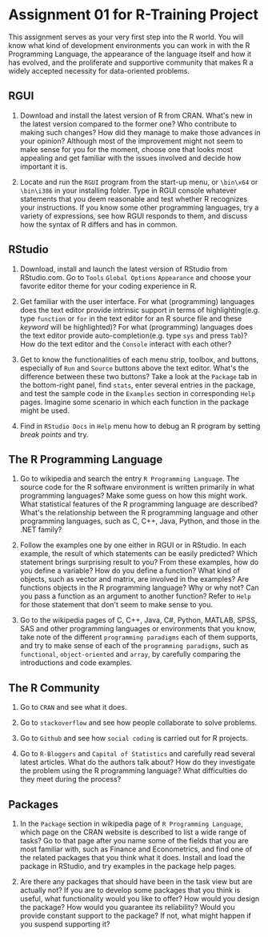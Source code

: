 # Assignment 01 for R-Training Project

This assignment serves as your very first step into the R world. You will know what kind of development environments you can work in with the R Programming Language, the appearance of the language itself and how it has evolved, and the proliferate and supportive community that makes R a widely accepted necessity for data-oriented problems.

## RGUI

1. Download and install the latest version of R from CRAN. What's new in the latest version compared to the former one? Who contribute to making such changes? How did they manage to make those advances in your opinion? Although most of the improvement might not seem to make sense for you for the moment, choose one that looks most appealing and get familiar with the issues involved and decide how important it is.

2. Locate and run the `RGUI` program from the start-up menu, or `\bin\x64` or `\bin\i386` in your installing folder. Type in RGUI console whatever statements that you deem reasonable and test whether R recognizes your instructions. If you know some other programming languages, try a variety of expressions, see how RGUI responds to them, and discuss how the syntax of R differs and has in common.

## RStudio

1. Download, install and launch the latest version of RStudio from RStudio.com. Go to `Tools` `Global Options` `Appearance` and choose your favorite editor theme for your coding experience in R. 

2. Get familiar with the user interface. For what (programming) languages does the text editor provide intrinsic support in terms of highlighting(e.g. type `function` or `for` in the text editor for an R source file and these *keyword* will be highlighted)? For what (programming) languages does the text editor provide auto-completion(e.g. type `sys` and press `Tab`)? How do the text editor and the `Console` interact with each other?

3. Get to know the functionalities of each menu strip, toolbox, and buttons, especially of `Run` and `Source` buttons above the text editor. What's the difference between these two buttons? Take a look at the `Package` tab in the bottom-right panel, find `stats`, enter several entries in the package, and test the sample code in the `Examples` section in corresponding `Help` pages. Imagine some scenario in which each function in the package might be used.

4. Find in `RStudio Docs` in `Help` menu how to debug an R program by setting *break points* and try.

## The R Programming Language

1. Go to wikipedia and search the entry `R Programming Language`. The source code for the R software environment is written primarily in what programming languages? Make some guess on how this might work. What statistical features of the R programming language are described? What's the relationship between the R programming language and other programming languages, such as C, C++, Java, Python, and those in the .NET family?

2. Follow the examples one by one either in RGUI or in RStudio. In each example, the result of which statements can be easily predicted? Which statement brings surprising result to you? From these examples, how do you define a variable? How do you define a function? What kind of objects, such as vector and matrix, are involved in the examples? Are functions objects in the R programming language? Why or why not? Can you pass a function as an argument to another function? Refer to `Help` for those statement that don't seem to make sense to you.

3. Go to the wikipedia pages of C, C++, Java, C#, Python, MATLAB, SPSS, SAS and other programming languages or environments that you know, take note of the different `programming paradigms` each of them supports, and try to make sense of each of the `programming paradigms`, such as `functional`, `object-oriented` and `array`, by carefully comparing the introductions and code examples. 

## The R Community

1. Go to `CRAN` and see what it does.

2. Go to `stackoverflow` and see how people collaborate to solve problems.

3. Go to `Github` and see how `social coding` is carried out for R projects.

4. Go to `R-Bloggers` and `Capital of Statistics` and carefully read several latest articles. What do the authors talk about? How do they investigate the problem using the R programming language? What difficulties do they meet during the process?

## Packages

1. In the `Package` section in wikipedia page of `R Programming Language`, which page on the CRAN website is described to list a wide range of tasks? Go to that page after you name some of the fields that you are most familiar with, such as Finance and Econometrics, and find one of the related packages that you think what it does. Install and load the package in RStudio, and try examples in the package help pages.

2. Are there any packages that should have been in the task view but are actually not? If you are to develop some packages that you think is useful, what functionality would you like to offer? How would you design the package? How would you guarantee its reliability? Would you provide constant support to the package? If not, what might happen if you suspend supporting it?
